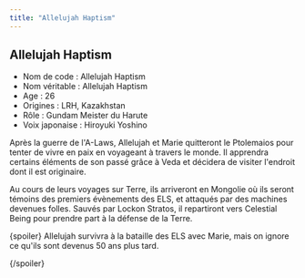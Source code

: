 ```yaml
---
title: "Allelujah Haptism"
---
```


Allelujah Haptism
-----------------


- Nom de code : Allelujah Haptism  
- Nom véritable : Allelujah Haptism  
- Age : 26  
- Origines : LRH, Kazakhstan  
- Rôle : Gundam Meister du Harute  
- Voix japonaise : Hiroyuki Yoshino


Après la guerre de l'A-Laws, Allelujah et Marie quitteront le Ptolemaios pour tenter de vivre en paix en voyageant à travers le monde. Il apprendra certains éléments de son passé grâce à Veda et décidera de visiter l'endroit dont il est originaire.


Au cours de leurs voyages sur Terre, ils arriveront en Mongolie où ils seront témoins des premiers évènements des ELS, et attaqués par des machines devenues folles. Sauvés par Lockon Stratos, il repartiront vers Celestial Being pour prendre part à la défense de la Terre.


{spoiler}
Allelujah survivra à la bataille des ELS avec Marie, mais on ignore ce qu'ils sont devenus 50 ans plus tard.


{/spoiler}